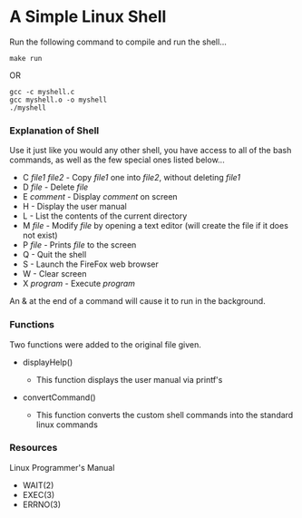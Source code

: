 # A Simple Linux Shell

Run the following command to compile and run the shell...

	make run

OR

	gcc -c myshell.c
	gcc myshell.o -o myshell
	./myshell


### Explanation of Shell
Use it just like you would any other shell, you have access to
all of the bash commands, as well as the few special ones
listed below...

- C *file1 file2* - Copy *file1* one into *file2*, without deleting *file1*
- D *file*        - Delete *file*
- E *comment*     - Display *comment* on screen
- H               - Display the user manual
- L               - List the contents of the current directory
- M *file*        - Modify *file* by opening a text editor (will create the file if it does not exist)
- P *file*        - Prints *file* to the screen
- Q               - Quit the shell
- S               - Launch the FireFox web browser
- W               - Clear screen
- X *program*     - Execute *program*

 An & at the end of a command will cause it to run in the background.

### Functions
Two functions were added to the original file given.

- displayHelp()
	- This function displays the user manual via printf's

- convertCommand()
	- This function converts the custom shell commands into the standard linux commands

### Resources
Linux Programmer's Manual
- WAIT(2)
- EXEC(3)
- ERRNO(3)

